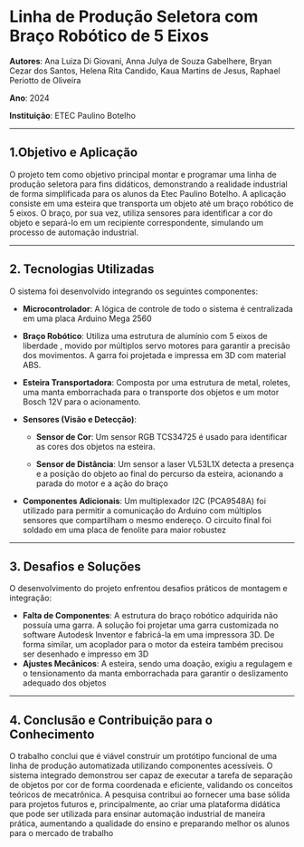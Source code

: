 # Linha de Produção Seletora com Braço Robótico de 5 Eixos

**Autores**: Ana Luiza Di Giovani, Anna Julya de Souza Gabelhere, Bryan Cezar dos Santos, Helena Rita Candido, Kaua Martins de Jesus, Raphael Periotto de Oliveira

**Ano**: 2024

**Instituição**: ETEC Paulino Botelho

---

## 1.Objetivo e Aplicação

O projeto tem como objetivo principal montar e programar uma linha de produção seletora para fins didáticos, demonstrando a realidade industrial de forma simplificada para os alunos da Etec Paulino Botelho. A aplicação consiste em uma esteira que transporta um objeto até um braço robótico de 5 eixos. O braço, por sua vez, utiliza sensores para identificar a cor do objeto e separá-lo em um recipiente correspondente, simulando um processo de automação industrial.

---

## 2. Tecnologias Utilizadas

O sistema foi desenvolvido integrando os seguintes componentes:

- **Microcontrolador**: A lógica de controle de todo o sistema é centralizada em uma placa Arduino Mega 2560
- **Braço Robótico**: Utiliza uma estrutura de alumínio com 5 eixos de liberdade , movido por múltiplos servo motores para garantir a precisão dos movimentos. A garra foi projetada e impressa em 3D com material ABS.
- **Esteira Transportadora**: Composta por uma estrutura de metal, roletes, uma manta emborrachada para o transporte dos objetos e um motor Bosch 12V para o acionamento.
- **Sensores (Visão e Detecção)**:

    - **Sensor de Cor**: Um sensor RGB TCS34725 é usado para identificar as cores dos objetos na esteira.

    - **Sensor de Distância**: Um sensor a laser VL53L1X detecta a presença e a posição do objeto ao final do percurso da esteira, acionando a parada do motor e a ação do braço
- **Componentes Adicionais**: Um multiplexador I2C (PCA9548A) foi utilizado para permitir a comunicação do Arduino com múltiplos sensores que compartilham o mesmo endereço. O circuito final foi soldado em uma placa de fenolite para maior robustez

---

## 3. Desafios e Soluções

O desenvolvimento do projeto enfrentou desafios práticos de montagem e integração:

- **Falta de Componentes**: A estrutura do braço robótico adquirida não possuía uma garra. A solução foi projetar uma garra customizada no software Autodesk Inventor e fabricá-la em uma impressora 3D. De forma similar, um acoplador para o motor da esteira também precisou ser desenhado e impresso em 3D
- **Ajustes Mecânicos**: A esteira, sendo uma doação, exigiu a regulagem e o tensionamento da manta emborrachada para garantir o deslizamento adequado dos objetos

---

## 4. Conclusão e Contribuição para o Conhecimento

O trabalho conclui que é viável construir um protótipo funcional de uma linha de produção automatizada utilizando componentes acessíveis. O sistema integrado demonstrou ser capaz de executar a tarefa de separação de objetos por cor de forma coordenada e eficiente, validando os conceitos teóricos de mecatrônica. A pesquisa contribui ao fornecer uma base sólida para projetos futuros e, principalmente, ao criar uma plataforma didática que pode ser utilizada para ensinar automação industrial de maneira prática, aumentando a qualidade do ensino e preparando melhor os alunos para o mercado de trabalho
